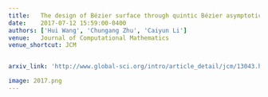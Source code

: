 ```yaml
---
title:   The design of Bézier surface through quintic Bézier asymptotic quadrilateral
date:    2017-07-12 15:59:00-0400
authors: ['Hui Wang', 'Chungang Zhu', 'Caiyun Li']
venue:   Journal of Computational Mathematics
venue_shortcut: JCM


arxiv_link: 'http://www.global-sci.org/intro/article_detail/jcm/13043.html'

image: 2017.png
---
```

